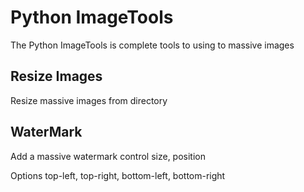 # Python ImageTools
The Python ImageTools is complete tools to using to massive images

## Resize Images
Resize massive images from directory

## WaterMark
Add a massive watermark control size, position

Options
top-left, top-right, bottom-left, bottom-right
